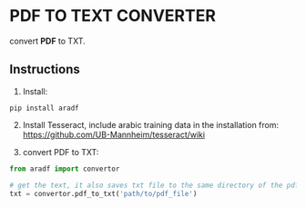 # PDF TO TEXT CONVERTER

convert **PDF** to TXT.

## Instructions

1. Install:

```
pip install aradf
```
2. Install Tesseract, include arabic training data in the installation from:
https://github.com/UB-Mannheim/tesseract/wiki

3. convert PDF to TXT:

```python
from aradf import convertor

# get the text, it also saves txt file to the same directory of the pdf
txt = convertor.pdf_to_txt('path/to/pdf_file')

```